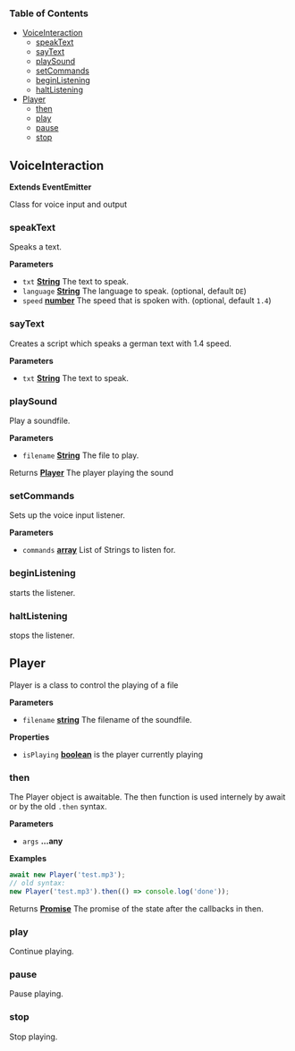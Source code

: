 <!-- Generated by documentation.js. Update this documentation by updating the source code. -->

### Table of Contents

-   [VoiceInteraction][1]
    -   [speakText][2]
    -   [sayText][3]
    -   [playSound][4]
    -   [setCommands][5]
    -   [beginListening][6]
    -   [haltListening][7]
-   [Player][8]
    -   [then][9]
    -   [play][10]
    -   [pause][11]
    -   [stop][12]

## VoiceInteraction

**Extends EventEmitter**

Class for voice input and output

### speakText

Speaks a text.

**Parameters**

-   `txt` **[String][13]** The text to speak.
-   `language` **[String][13]** The language to speak. (optional, default `DE`)
-   `speed` **[number][14]** The speed that is spoken with. (optional, default `1.4`)

### sayText

Creates a script which speaks a german text with 1.4 speed.

**Parameters**

-   `txt` **[String][13]** The text to speak.

### playSound

Play a soundfile.

**Parameters**

-   `filename` **[String][13]** The file to play.

Returns **[Player][15]** The player playing the sound

### setCommands

Sets up the voice input listener.

**Parameters**

-   `commands` **[array][16]** List of Strings to listen for.

### beginListening

starts the listener.

### haltListening

stops the listener.

## Player

Player is a class to control the playing of a file

**Parameters**

-   `filename` **[string][13]** The filename of the soundfile.

**Properties**

-   `isPlaying` **[boolean][17]** is the player currently playing

### then

The Player object is awaitable.
The then function is used internely by await or by the old `.then` syntax.

**Parameters**

-   `args` **...any** 

**Examples**

```javascript
await new Player('test.mp3');
// old syntax:
new Player('test.mp3').then(() => console.log('done'));
```

Returns **[Promise][18]** The promise of the state after the callbacks in then.

### play

Continue playing.

### pause

Pause playing.

### stop

Stop playing.

[1]: #voiceinteraction

[2]: #speaktext

[3]: #saytext

[4]: #playsound

[5]: #setcommands

[6]: #beginlistening

[7]: #haltlistening

[8]: #player

[9]: #then

[10]: #play

[11]: #pause

[12]: #stop

[13]: https://developer.mozilla.org/docs/Web/JavaScript/Reference/Global_Objects/String

[14]: https://developer.mozilla.org/docs/Web/JavaScript/Reference/Global_Objects/Number

[15]: #player

[16]: https://developer.mozilla.org/docs/Web/JavaScript/Reference/Global_Objects/Array

[17]: https://developer.mozilla.org/docs/Web/JavaScript/Reference/Global_Objects/Boolean

[18]: https://developer.mozilla.org/docs/Web/JavaScript/Reference/Global_Objects/Promise
